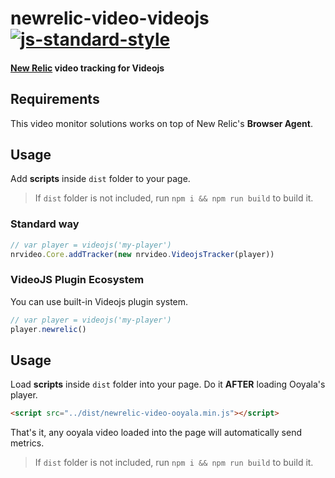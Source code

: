 # newrelic-video-videojs [![js-standard-style](https://img.shields.io/badge/code%20style-standard-brightgreen.svg)](http://standardjs.com)
#### [New Relic](http://newrelic.com) video tracking for Videojs

## Requirements
This video monitor solutions works on top of New Relic's **Browser Agent**.

## Usage
Add **scripts** inside `dist` folder to your page.

> If `dist` folder is not included, run `npm i && npm run build` to build it.

### Standard way
```javascript
// var player = videojs('my-player')
nrvideo.Core.addTracker(new nrvideo.VideojsTracker(player))
```

### VideoJS Plugin Ecosystem
You can use built-in Videojs plugin system.

```javascript
// var player = videojs('my-player')
player.newrelic()
```
## Usage
Load **scripts** inside `dist` folder into your page. Do it **AFTER** loading Ooyala's player. 
```html
<script src="../dist/newrelic-video-ooyala.min.js"></script>
```
That's it, any ooyala video loaded into the page will automatically send metrics.

> If `dist` folder is not included, run `npm i && npm run build` to build it.


